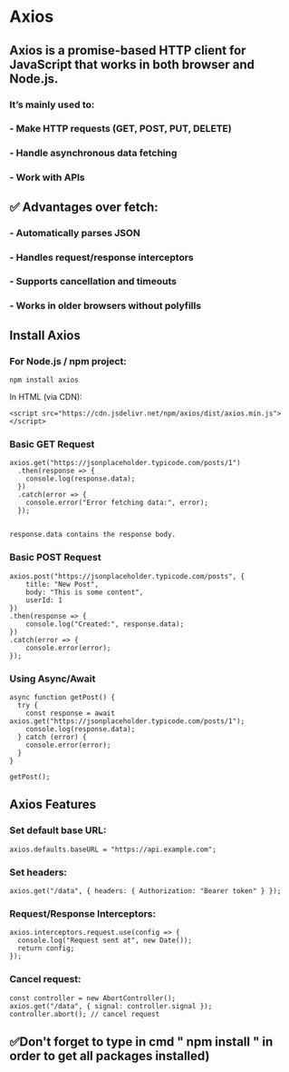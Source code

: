 # Axios

## Axios is a promise-based HTTP client for JavaScript that works in both browser and Node.js.

### It’s mainly used to:
### - Make HTTP requests (GET, POST, PUT, DELETE)
### - Handle asynchronous data fetching
### - Work with APIs

## ✅ Advantages over fetch:

### - Automatically parses JSON
### - Handles request/response interceptors
### - Supports cancellation and timeouts
### - Works in older browsers without polyfills

## Install Axios

### For Node.js / npm project:
```
npm install axios
```

In HTML (via CDN):
```
<script src="https://cdn.jsdelivr.net/npm/axios/dist/axios.min.js"></script>
```

### Basic GET Request
```
axios.get("https://jsonplaceholder.typicode.com/posts/1")
  .then(response => {
    console.log(response.data);
  })
  .catch(error => {
    console.error("Error fetching data:", error);
  });


response.data contains the response body.
```

### Basic POST Request
```
axios.post("https://jsonplaceholder.typicode.com/posts", {
    title: "New Post",
    body: "This is some content",
    userId: 1
})
.then(response => {
    console.log("Created:", response.data);
})
.catch(error => {
    console.error(error);
});
```

### Using Async/Await
```
async function getPost() {
  try {
    const response = await axios.get("https://jsonplaceholder.typicode.com/posts/1");
    console.log(response.data);
  } catch (error) {
    console.error(error);
  }
}

getPost();
```

## Axios Features

### Set default base URL:
```
axios.defaults.baseURL = "https://api.example.com";
```

### Set headers:
```
axios.get("/data", { headers: { Authorization: "Bearer token" } });
```

### Request/Response Interceptors:
```
axios.interceptors.request.use(config => {
  console.log("Request sent at", new Date());
  return config;
});
```

### Cancel request:
```
const controller = new AbortController();
axios.get("/data", { signal: controller.signal });
controller.abort(); // cancel request
```
## ✅Don't forget to type in cmd " npm install " in order to get all packages installed)
